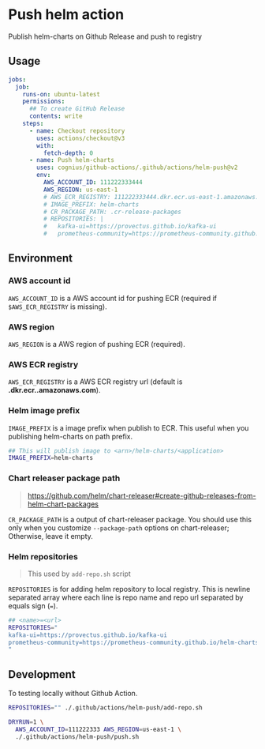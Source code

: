 # Push helm action

Publish helm-charts on Github Release and push to registry

## Usage

```yaml
jobs:
  job:
    runs-on: ubuntu-latest
    permissions:
      ## To create GitHub Release
      contents: write
    steps:
      - name: Checkout repository
        uses: actions/checkout@v3
        with:
          fetch-depth: 0
      - name: Push helm-charts
        uses: cognius/github-actions/.github/actions/helm-push@v2
        env:
          AWS_ACCOUNT_ID: 111222333444
          AWS_REGION: us-east-1
          # AWS_ECR_REGISTRY: 111222333444.dkr.ecr.us-east-1.amazonaws.com
          # IMAGE_PREFIX: helm-charts
          # CR_PACKAGE_PATH: .cr-release-packages
          # REPOSITORIES: |
          #   kafka-ui=https://provectus.github.io/kafka-ui
          #   prometheus-community=https://prometheus-community.github.io/helm-charts
```

## Environment

### AWS account id

`AWS_ACCOUNT_ID` is a AWS account id for pushing ECR
(required if `$AWS_ECR_REGISTRY` is missing).

### AWS region

`AWS_REGION` is a AWS region of pushing ECR (required).

### AWS ECR registry

`AWS_ECR_REGISTRY` is a AWS ECR registry url
(default is **<account-id>.dkr.ecr.<region>.amazonaws.com**).

### Helm image prefix

`IMAGE_PREFIX` is a image prefix when publish to ECR.
This useful when you publishing helm-charts on path prefix.

```bash
## This will publish image to <arn>/helm-charts/<application>
IMAGE_PREFIX=helm-charts
```

### Chart releaser package path

> https://github.com/helm/chart-releaser#create-github-releases-from-helm-chart-packages

`CR_PACKAGE_PATH` is a output of chart-releaser package.
You should use this only when you customize `--package-path` options on chart-releaser;
Otherwise, leave it empty.

### Helm repositories

> This used by `add-repo.sh` script

`REPOSITORIES` is for adding helm repository to local registry.
This is newline separated array where
each line is repo name and repo url separated by equals sign (`=`).

```bash
## <name>=<url>
REPOSITORIES="
kafka-ui=https://provectus.github.io/kafka-ui
prometheus-community=https://prometheus-community.github.io/helm-charts
"
```

## Development

To testing locally without Github Action.

```bash
REPOSITORIES="" ./.github/actions/helm-push/add-repo.sh

DRYRUN=1 \
  AWS_ACCOUNT_ID=111222333 AWS_REGION=us-east-1 \
  ./.github/actions/helm-push/push.sh
```
